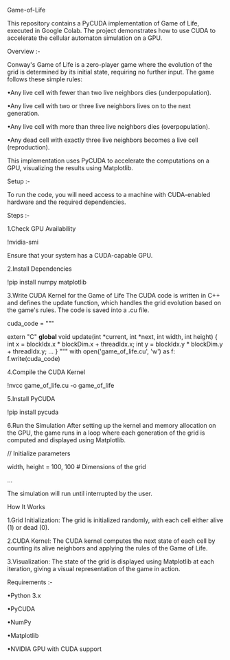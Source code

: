 Game-of-Life

This repository contains a PyCUDA implementation of Game of Life, executed in Google Colab. The project demonstrates how to use CUDA to accelerate the cellular automaton simulation on a GPU.

Overview :-

Conway's Game of Life is a zero-player game where the evolution of the grid is determined by its initial state, requiring no further input. The game follows these simple rules:

•Any live cell with fewer than two live neighbors dies (underpopulation).

•Any live cell with two or three live neighbors lives on to the next generation.

•Any live cell with more than three live neighbors dies (overpopulation).

•Any dead cell with exactly three live neighbors becomes a live cell (reproduction).

This implementation uses PyCUDA to accelerate the computations on a GPU, visualizing the results using Matplotlib.

Setup :-

To run the code, you will need access to a machine with CUDA-enabled hardware and the required dependencies.

Steps :-

1.Check GPU Availability

!nvidia-smi

Ensure that your system has a CUDA-capable GPU.

2.Install Dependencies

!pip install numpy matplotlib

3.Write CUDA Kernel for the Game of Life The CUDA code is written in C++ and defines the update function, which handles the grid evolution based on the game's rules. The code is saved into a .cu file.

cuda_code = """

extern "C"
__global__ void update(int *current, int *next, int width, int height) {
    int x = blockIdx.x * blockDim.x + threadIdx.x;
    int y = blockIdx.y * blockDim.y + threadIdx.y;
    ...
}
"""
with open('game_of_life.cu', 'w') as f:
    f.write(cuda_code)

4.Compile the CUDA Kernel

!nvcc game_of_life.cu -o game_of_life

5.Install PyCUDA

!pip install pycuda

6.Run the Simulation After setting up the kernel and memory allocation on the GPU, the game runs in a loop where each generation of the grid is computed and displayed using Matplotlib.

// Initialize parameters

width, height = 100, 100  # Dimensions of the grid

...

The simulation will run until interrupted by the user.

How It Works

1.Grid Initialization: The grid is initialized randomly, with each cell either alive (1) or dead (0).

2.CUDA Kernel: The CUDA kernel computes the next state of each cell by counting its alive neighbors and applying the rules of the Game of Life.

3.Visualization: The state of the grid is displayed using Matplotlib at each iteration, giving a visual representation of the game in action.

Requirements :-

•Python 3.x

•PyCUDA

•NumPy

•Matplotlib

•NVIDIA GPU with CUDA support

